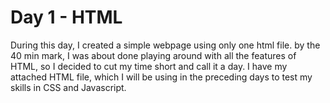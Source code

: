 # Day 1 - HTML

During this day, I created a simple webpage using only one html file. by the 40 min mark, I was about done playing around with all the features of
HTML, so I decided to cut my time short and call it a day. I have my attached HTML file, which I will be using in the preceding days to test my
skills in CSS and Javascript.
